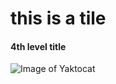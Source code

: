 # this is a tile
#### 4th level title
![Image of Yaktocat](https://octodex.github.com/images/yaktocat.png)
